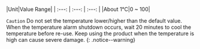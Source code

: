
|Unit|Value Range|
| :---: | :---: | :---: |
|About 1&deg;C|0 ~ 100|

`Caution` Do not set the temperature lower/higher than the default value. When the temperature alarm shutdown occurs, wait 20 minutes to cool the temperature before re-use. Keep using the product when the temperature is high can cause severe damage.
{: .notice--warning}
